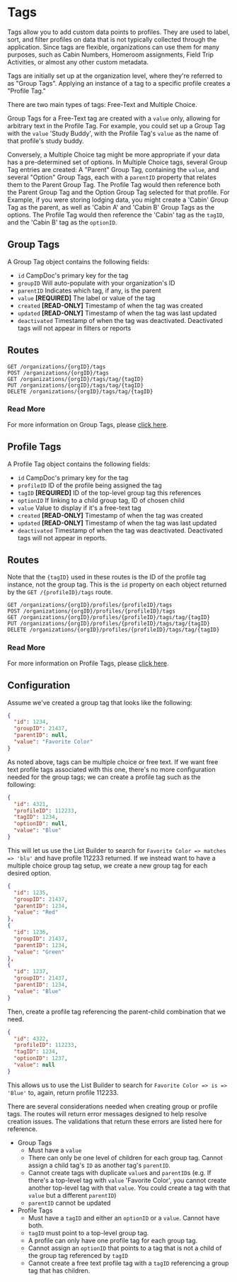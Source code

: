 # Tags

Tags allow you to add custom data points to profiles. They are used to label, sort, and filter profiles on data that is not typically collected through the application. Since tags are flexible, organizations can use them for many purposes, such as Cabin Numbers, Homeroom assignments, Field Trip Activities, or almost any other custom metadata.

Tags are initially set up at the organization level, where they're referred to as "Group Tags". Applying an instance of a tag to a specific profile creates a "Profile Tag."

There are two main types of tags: Free-Text and Multiple Choice.

Group Tags for a Free-Text tag are created with a `value` only, allowing for arbitrary text in the Profile Tag. For example, you could set up a Group Tag with the `value` 'Study Buddy', with the Profile Tag's `value` as the name of that profile's study buddy.

Conversely, a Multiple Choice tag might be more appropriate if your data has a pre-determined set of options. In Multiple Choice tags, several Group Tag entries are created: A "Parent" Group Tag, containing the `value`, and several "Option" Group Tags, each with a `parentID` property that relates them to the Parent Group Tag. The Profile Tag would then reference both the Parent Group Tag and the Option Group Tag selected for that profile. For Example, if you were storing lodging data, you might create a 'Cabin' Group Tag as the parent, as well as 'Cabin A' and 'Cabin B' Group Tags as the options. The Profile Tag would then reference the 'Cabin' tag as the `tagID`, and the 'Cabin B' tag as the `optionID`.

## Group Tags
A Group Tag object contains the following fields:
 - `id` CampDoc's primary key for the tag
 - `groupID` Will auto-populate with your organization's ID
 - `parentID` Indicates which tag, if any, is the parent
 - `value` **[REQUIRED]** The label or value of the tag
 - `created` **[READ-ONLY]** Timestamp of when the tag was created
 - `updated` **[READ-ONLY]** Timestamp of when the tag was last updated
 - `deactivated` Timestamp of when the tag was deactivated. Deactivated tags will not appear in filters or reports

## Routes
```
GET /organizations/{orgID}/tags
POST /organizations/{orgID}/tags
GET /organizations/{orgID}/tags/tag/{tagID}
PUT /organizations/{orgID}/tags/tag/{tagID}
DELETE /organizations/{orgID}/tags/tag/{tagID}
```
### Read More
For more information on Group Tags, please [click here](/chapters/061-groupTags.md).


## Profile Tags
A Profile Tag object contains the following fields:
 - `id` CampDoc's primary key for the tag
 - `profileID` ID of the profile being assigned the tag
 - `tagID` **[REQUIRED]** ID of the top-level group tag this references
 - `optionID` If linking to a child group tag, ID of chosen child
 - `value` Value to display if it's a free-text tag
 - `created` **[READ-ONLY]** Timestamp of when the tag was created
 - `updated` **[READ-ONLY]** Timestamp of when the tag was last updated
 - `deactivated` Timestamp of when the tag was deactivated. Deactivated tags will not appear in reports.

## Routes
Note that the `{tagID}` used in these routes is the ID of the profile tag instance, not the group tag. This is the `id` property on each object returned by the `GET /{profileID}/tags` route.
```
GET /organizations/{orgID}/profiles/{profileID}/tags
POST /organizations/{orgID}/profiles/{profileID}/tags
GET /organizations/{orgID}/profiles/{profileID}/tags/tag/{tagID}
PUT /organizations/{orgID}/profiles/{profileID}/tags/tag/{tagID}
DELETE /organizations/{orgID}/profiles/{profileID}/tags/tag/{tagID}
```
### Read More
For more information on Profile Tags, please [click here](/chapters/062-profileTags.md).


## Configuration
Assume we've created a group tag that looks like the following:
```json
{
  "id": 1234,
  "groupID": 21437,
  "parentID": null,
  "value": "Favorite Color"
}
```
As noted above, tags can be multiple choice or free text. If we want free text profile tags associated with this one, there's no more configuration needed for the group tags; we can create a profile tag such as the following:
```json
{
  "id": 4321,
  "profileID": 112233,
  "tagID": 1234,
  "optionID": null,
  "value": "Blue"
}
```
This will let us use the List Builder to search for `Favorite Color => matches => 'blu'` and have profile 112233 returned.
If we instead want to have a multiple choice group tag setup, we create a new group tag for each desired option.
```json
{
  "id": 1235,
  "groupID": 21437,
  "parentID": 1234,
  "value": "Red"
},
{
  "id": 1236,
  "groupID": 21437,
  "parentID": 1234,
  "value": "Green"
},
{
  "id": 1237,
  "groupID": 21437,
  "parentID": 1234,
  "value": "Blue"
}
```
Then, create a profile tag referencing the parent-child combination that we need.
```json
{
  "id": 4322,
  "profileID": 112233,
  "tagID": 1234,
  "optionID": 1237,
  "value": null
}
```
This allows us to use the List Builder to search for `Favorite Color => is => 'Blue'` to, again, return profile 112233.

There are several considerations needed when creating group or profile tags. The routes will return error messages designed to help resolve creation issues. The validations that return these errors are listed here for reference.
- Group Tags
  - Must have a `value`
  - There can only be one level of children for each group tag. Cannot assign a child tag's `ID` as another tag's `parentID`.
  - Cannot create tags with duplicate `value`s and `parentID`s (e.g. If there's a top-level tag with `value` 'Favorite Color', you cannot create another top-level tag with that `value`. You could create a tag with that `value` but a different `parentID`)
  - `parentID` cannot be updated
- Profile Tags
  - Must have a `tagID` and either an `optionID` or a `value`. Cannot have both.
  - `tagID` must point to a top-level group tag.
  - A profile can only have one profile tag for each group tag.
  - Cannot assign an `optionID` that points to a tag that is not a child of the group tag referenced by `tagID`
  - Cannot create a free text profile tag with a `tagID` referencing a group tag that has children.
